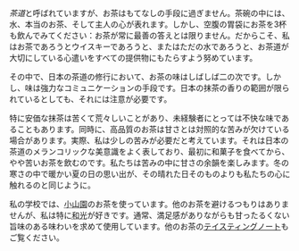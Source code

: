 <p><em>茶道</em>と呼ばれていますが、お茶はもてなしの手段に過ぎません。茶碗の中には、水、本当のお茶、そして主人の心が表れます。しかし、空腹の胃袋にお茶を3杯も飲んでみてください：お茶が常に最善の答えとは限りません。だからこそ、私はお茶であろうとウイスキーであろうと、またはただの水であろうと、お茶道が大切にしている心遣いをすべての提供物にもたらすよう努めています。</p>
<p>その中で、日本の茶道の修行において、お茶の味はしばしば二の次です。しかし、味は強力なコミュニケーションの手段です。日本の抹茶の香りの範囲が限られているとしても、それには注意が必要です。</p>
<p>特に安価な抹茶は苦くて荒々しいことがあり、未経験者にとっては不快な味であることもあります。同時に、高品質のお茶は甘さとは対照的な苦みが欠けている場合があります。実際、私は少しの苦みが必要だと考えています。それは日本の茶道のメランコリックな美意識をよく表しており、最初に和菓子を食べてから、やや苦いお茶を飲むのです。私たちは苦みの中に甘さの余韻を楽しみます。冬の寒さの中で暖かい夏の日の思い出が、その晴れた日そのものよりも私たちの心に触れるのと同じように。</p>
<p>私の学校では、<abbr title="こやまえん">小山園</abbr>のお茶を使っています。他のお茶を避けるつもりはありませんが、私は特に<abbr title="わこう">和光</abbr>が好きです。通常、満足感がありながらも甘ったるくない旨味のある味わいを求めて使用しています。他のお茶の<a href="https://tea.hedonisms.ch/wiki/matcha">テイスティングノート</a>もご覧ください。</p>
